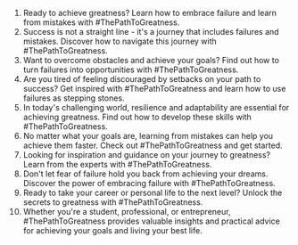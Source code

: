 1. Ready to achieve greatness? Learn how to embrace failure and learn from mistakes with #ThePathToGreatness.
2. Success is not a straight line - it's a journey that includes failures and mistakes. Discover how to navigate this journey with #ThePathToGreatness.
3. Want to overcome obstacles and achieve your goals? Find out how to turn failures into opportunities with #ThePathToGreatness.
4. Are you tired of feeling discouraged by setbacks on your path to success? Get inspired with #ThePathToGreatness and learn how to use failures as stepping stones.
5. In today's challenging world, resilience and adaptability are essential for achieving greatness. Find out how to develop these skills with #ThePathToGreatness.
6. No matter what your goals are, learning from mistakes can help you achieve them faster. Check out #ThePathToGreatness and get started.
7. Looking for inspiration and guidance on your journey to greatness? Learn from the experts with #ThePathToGreatness.
8. Don't let fear of failure hold you back from achieving your dreams. Discover the power of embracing failure with #ThePathToGreatness.
9. Ready to take your career or personal life to the next level? Unlock the secrets to greatness with #ThePathToGreatness.
10. Whether you're a student, professional, or entrepreneur, #ThePathToGreatness provides valuable insights and practical advice for achieving your goals and living your best life.
